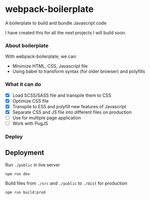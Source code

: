 # webpack-boilerplate

A boilerplate to build and bundle Javascript code

I have created this for all the next projects I will build soon.

### About boilerplate

With webpack-boilerplate, we can:

- Minimize HTML, CSS, Javascript file
- Using babel to transform syntax (for older browser) and polyfills

### What it can do

- [x] Load SCSS/SASS file and transpile them to CSS
- [x] Optimize CSS file
- [x] Transpile to ES5 and polyfill new features of Javascript
- [x] Separate CSS and JS file into different files on production
- [ ] Use for multiple page application
- [ ] Work with PugJS

### Deploy

## Deployment

Run `./public` in live server

```shell
npm run dev
```

Build files from `./src` and `./public` to `./dist` for production

```shell
npm run build:prod
```
